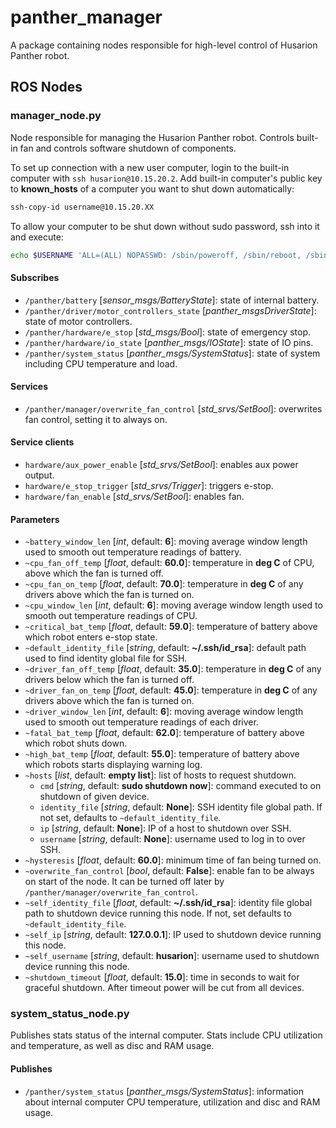 # panther_manager

A package containing nodes responsible for high-level control of Husarion Panther robot.

## ROS Nodes

### manager_node.py

Node responsible for managing the Husarion Panther robot. Controls built-in fan and controls software shutdown of components.

To set up connection with a new user computer, login to the built-in computer with `ssh husarion@10.15.20.2`.
Add built-in computer's public key to **known_hosts** of a computer you want to shut down automatically:
``` bash
ssh-copy-id username@10.15.20.XX
```

To allow your computer to be shut down without sudo password, ssh into it and execute:
``` bash
echo $USERNAME 'ALL=(ALL) NOPASSWD: /sbin/poweroff, /sbin/reboot, /sbin/shutdown' | sudo EDITOR='tee -a' visudo
```

#### Subscribes

- `/panther/battery` [*sensor_msgs/BatteryState*]: state of internal battery.
- `/panther/driver/motor_controllers_state` [*panther_msgsDriverState*]: state of motor controllers.
- `/panther/hardware/e_stop` [*std_msgs/Bool*]: state of emergency stop.
- `/panther/hardware/io_state` [*panther_msgs/IOState*]: state of IO pins.
- `/panther/system_status` [*panther_msgs/SystemStatus*]: state of system including CPU temperature and load.

#### Services

- `/panther/manager/overwrite_fan_control` [*std_srvs/SetBool*]: overwrites fan control, setting it to always on.

#### Service clients

- `hardware/aux_power_enable` [*std_srvs/SetBool*]: enables aux power output.
- `hardware/e_stop_trigger` [*std_srvs/Trigger*]: triggers e-stop.
- `hardware/fan_enable` [*std_srvs/SetBool*]: enables fan.

#### Parameters

- `~battery_window_len` [*int*, default: **6**]: moving average window length used to smooth out temperature readings of battery.
- `~cpu_fan_off_temp` [*float*, default: **60.0**]: temperature in **deg C** of CPU, above which the fan is turned off.
- `~cpu_fan_on_temp` [*float*, default: **70.0**]: temperature in **deg C** of any drivers above which the fan is turned on.
- `~cpu_window_len` [*int*, default: **6**]: moving average window length used to smooth out temperature readings of CPU.
- `~critical_bat_temp` [*float*, default: **59.0**]: temperature of battery above which robot enters e-stop state.
- `~default_identity_file` [*string*, default: **~/.ssh/id_rsa**]: 
 default path used to find identity global file for SSH. 
- `~driver_fan_off_temp` [*float*, default: **35.0**]: temperature in **deg C** of any drivers below which the fan is turned off.
- `~driver_fan_on_temp` [*float*, default: **45.0**]: temperature in **deg C** of any drivers above which the fan is turned on.
- `~driver_window_len` [*int*, default: **6**]: moving average window length used to smooth out temperature readings of each driver.
- `~fatal_bat_temp` [*float*, default: **62.0**]: temperature of battery above which robot shuts down.
- `~high_bat_temp` [*float*, default: **55.0**]: temperature of battery above which robots starts displaying warning log.
- `~hosts` [*list*, default: **empty list**]: list of hosts to request shutdown.
  - `cmd` [*string*, default: **sudo shutdown now**]: command executed to on shutdown of given device.
  - `identity_file` [*string*, default: **None**]: SSH identity file global path. If not set, defaults to `~default_identity_file`.
  - `ip` [*string*, default: **None**]: IP of a host to shutdown over SSH.
  - `username` [*string*, default: **None**]: username used to log in to over SSH.
- `~hysteresis` [*float*, default: **60.0**]: minimum time of fan being turned on.
- `~overwrite_fan_control` [*bool*, default: **False**]: enable fan to be always on start of the node. It can be turned off later by `/panther/manager/overwrite_fan_control`.
- `~self_identity_file` [*float*, default: **~/.ssh/id_rsa**]: identity file global path to shutdown device running this node. If not, set defaults to `~default_identity_file`.
- `~self_ip` [*string*, default: **127.0.0.1**]: IP used to shutdown device running this node.
- `~self_username` [*string*, default: **husarion**]: username used to shutdown device running this node.
- `~shutdown_timeout` [*float*, default: **15.0**]: time in seconds to wait for graceful shutdown. After timeout power will be cut from all devices.

### system_status_node.py

Publishes stats status of the internal computer. Stats include CPU utilization and temperature, as well as disc and RAM usage.

#### Publishes

- `/panther/system_status` [*panther_msgs/SystemStatus*]: information about internal computer CPU temperature, utilization and disc and RAM usage.